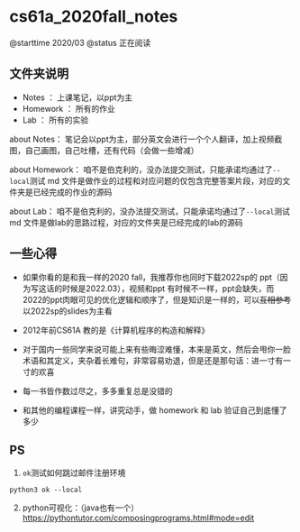 # cs61a_2020fall_notes

@starttime 2020/03
@status 正在阅读

## 文件夹说明

- Notes ： 上课笔记，以ppt为主
- Homework ： 所有的作业
- Lab ： 所有的实验

about Notes：
笔记会以ppt为主，部分英文会进行一个个人翻译，加上视频截图，自己画图，自己吐槽，还有代码（会做一些增减）

about Homework：
咱不是伯克利的，没办法提交测试，只能承诺均通过了`--local`测试
md 文件是做作业的过程和对应问题的仅包含完整答案片段，对应的文件夹是已经完成的作业的源码

about Lab：
咱不是伯克利的，没办法提交测试，只能承诺均通过了`--local`测试
md 文件是做lab的思路过程，对应的文件夹是已经完成的lab的源码

## 一些心得
- 如果你看的是和我一样的2020 fall，我推荐你也同时下载2022sp的 ppt（因为写这话的时候是2022.03），视频和ppt 有时候不一样，ppt会缺失，而2022的ppt肉眼可见的优化逻辑和顺序了，但是知识是一样的，可以~~互相参考~~以2022sp的slides为主看

- 2012年前CS61A 教的是《计算机程序的构造和解释》

- 对于国内一些同学来说可能上来有些晦涩难懂，本来是英文，然后会甩你一脸术语和其定义，夹杂着长难句，非常容易劝退，但是还是那句话：进一寸有一寸的欢喜 

- 每一书皆作数过尽之，多多重复总是没错的

- 和其他的编程课程一样，讲究动手，做 homework 和 lab 验证自己到底懂了多少

## PS

1. `ok`测试如何跳过邮件注册环境

```
python3 ok --local
```

2. python可视化：（java也有一个）
https://pythontutor.com/composingprograms.html#mode=edit